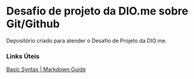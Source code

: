 # Desafio de projeto da DIO.me sobre Git/Github
Depositório criado para atender o Desafio de Projeto da DIO.me.

### Links Úteis
[Basic Syntax | Markdown Guide](https://www.markdownguide.org/basic-syntax/)
